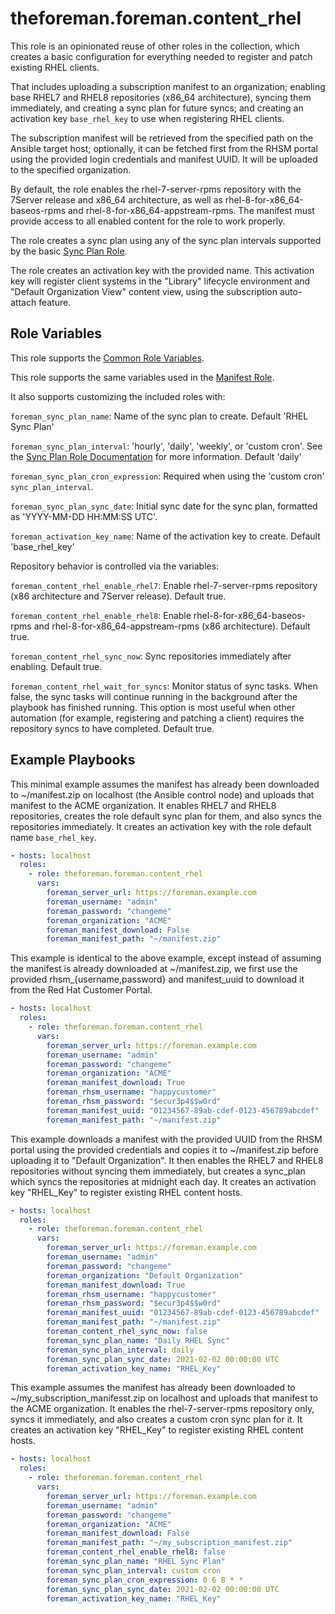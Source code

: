 theforeman.foreman.content_rhel
===============================

This role is an opinionated reuse of other roles in the collection, which creates a basic configuration for everything needed to register and patch existing RHEL clients.

That includes uploading a subscription manifest to an organization; enabling base RHEL7 and RHEL8 repositories (x86_64 architecture), syncing them immediately, and creating a sync plan for future syncs; and creating an activation key `base_rhel_key` to use when registering RHEL clients.

The subscription manifest will be retrieved from the specified path on the Ansible target host; optionally, it can be fetched first from the RHSM portal using the provided login credentials and manifest UUID. It will be uploaded to the specified organization.

By default, the role enables the rhel-7-server-rpms repository with the 7Server release and x86_64 architecture, as well as rhel-8-for-x86_64-baseos-rpms and rhel-8-for-x86_64-appstream-rpms. The manifest must provide access to all enabled content for the role to work properly.

The role creates a sync plan using any of the sync plan intervals supported by the basic [Sync Plan Role](https://github.com/theforeman/foreman-ansible-modules/blob/develop/roles/sync_plans/README.md).

The role creates an activation key with the provided name. This activation key will register client systems in the "Library" lifecycle environment and "Default Organization View" content view, using the subscription auto-attach feature.

Role Variables
--------------

This role supports the [Common Role Variables](https://github.com/theforeman/foreman-ansible-modules/blob/develop/README.md#common-role-variables).

This role supports the same variables used in the [Manifest Role](https://github.com/theforeman/foreman-ansible-modules/blob/develop/roles/manifest/README.md#role-variables).

It also supports customizing the included roles with:

`foreman_sync_plan_name`: Name of the sync plan to create. Default 'RHEL Sync Plan'

`foreman_sync_plan_interval`: 'hourly', 'daily', 'weekly', or 'custom cron'. See the [Sync Plan Role Documentation](https://github.com/theforeman/foreman-ansible-modules/blob/develop/roles/manifest/README.md#role-variables) for more information. Default 'daily'

`foreman_sync_plan_cron_expression`: Required when using the 'custom cron' `sync_plan_interval`.

`foreman_sync_plan_sync_date`: Initial sync date for the sync plan, formatted as 'YYYY-MM-DD HH:MM:SS UTC'.

`foreman_activation_key_name`: Name of the activation key to create. Default 'base_rhel_key'

Repository behavior is controlled via the variables:

`foreman_content_rhel_enable_rhel7`: Enable rhel-7-server-rpms repository (x86 architecture and 7Server release). Default true.

`foreman_content_rhel_enable_rhel8`: Enable rhel-8-for-x86_64-baseos-rpms and rhel-8-for-x86_64-appstream-rpms (x86 architecture). Default true.

`foreman_content_rhel_sync_now`: Sync repositories immediately after enabling. Default true.

`foreman_content_rhel_wait_for_syncs`: Monitor status of sync tasks. When false, the sync tasks will continue running in the background after the playbook has finished running. This option is most useful when other automation (for example, registering and patching a client) requires the repository syncs to have completed. Default true.

Example Playbooks
-----------------

This minimal example assumes the manifest has already been downloaded to ~/manifest.zip on localhost (the Ansible control node) and uploads that manifest to the ACME organization. It enables RHEL7 and RHEL8 repositories, creates the role default sync plan for them, and also syncs the repositories immediately. It creates an activation key with the role default name `base_rhel_key`.

```yaml
- hosts: localhost
  roles:
    - role: theforeman.foreman.content_rhel
      vars:
        foreman_server_url: https://foreman.example.com
        foreman_username: "admin"
        foreman_password: "changeme"
        foreman_organization: "ACME"
        foreman_manifest_download: False
        foreman_manifest_path: "~/manifest.zip"
```

This example is identical to the above example, except instead of assuming the manifest is already downloaded at ~/manifest.zip, we first use the provided rhsm_{username,password} and manifest_uuid to download it from the Red Hat Customer Portal.

```yaml
- hosts: localhost
  roles:
    - role: theforeman.foreman.content_rhel
      vars:
        foreman_server_url: https://foreman.example.com
        foreman_username: "admin"
        foreman_password: "changeme"
        foreman_organization: "ACME"
        foreman_manifest_download: True
        foreman_rhsm_username: "happycustomer"
        foreman_rhsm_password: "$ecur3p4$$w0rd"
        foreman_manifest_uuid: "01234567-89ab-cdef-0123-456789abcdef"
        foreman_manifest_path: "~/manifest.zip"
```

This example downloads a manifest with the provided UUID from the RHSM portal using the provided credentials and copies it to ~/manifest.zip before uploading it to "Default Organization". It then enables the RHEL7 and RHEL8 repositories without syncing them immediately, but creates a sync_plan which syncs the repositories at midnight each day. It creates an activation key "RHEL_Key" to register existing RHEL content hosts.

```yaml
- hosts: localhost
  roles:
    - role: theforeman.foreman.content_rhel
      vars:
        foreman_server_url: https://foreman.example.com
        foreman_username: "admin"
        foreman_password: "changeme"
        foreman_organization: "Default Organization"
        foreman_manifest_download: True
        foreman_rhsm_username: "happycustomer"
        foreman_rhsm_password: "$ecur3p4$$w0rd"
        foreman_manifest_uuid: "01234567-89ab-cdef-0123-456789abcdef"
        foreman_manifest_path: "~/manifest.zip"
        foreman_content_rhel_sync_now: false
        foreman_sync_plan_name: "Daily RHEL Sync"
        foreman_sync_plan_interval: daily
        foreman_sync_plan_sync_date: 2021-02-02 00:00:00 UTC
        foreman_activation_key_name: "RHEL_Key"
```

This example assumes the manifest has already been downloaded to ~/my_subscription_manifesst.zip on localhost and uploads that manifest to the ACME organization. It enables the rhel-7-server-rpms repository only, syncs it immediately, and also creates a custom cron sync plan for it. It creates an activation key "RHEL_Key" to register existing RHEL content hosts.

```yaml
- hosts: localhost
  roles:
    - role: theforeman.foreman.content_rhel
      vars:
        foreman_server_url: https://foreman.example.com
        foreman_username: "admin"
        foreman_password: "changeme"
        foreman_organization: "ACME"
        foreman_manifest_download: False
        foreman_manifest_path: "~/my_subscription_manifest.zip"
        foreman_content_rhel_enable_rhel8: false
        foreman_sync_plan_name: "RHEL Sync Plan"
        foreman_sync_plan_interval: custom cron
        foreman_sync_plan_cron_expression: 0 6 8 * *
        foreman_sync_plan_sync_date: 2021-02-02 00:00:00 UTC
        foreman_activation_key_name: "RHEL_Key"
```
